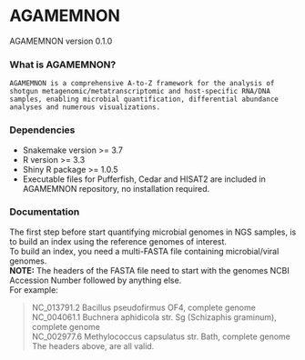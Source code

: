 # AGAMEMNON
AGAMEMNON version 0.1.0

### What is AGAMEMNON?
```AGAMEMNON is a comprehensive A-to-Z framework for the analysis of shotgun metagenomic/metatranscriptomic and host-specific RNA/DNA samples, enabling microbial quantification, differential abundance analyses and numerous visualizations.```

### Dependencies
* Snakemake version >= 3.7
* R version >= 3.3
* Shiny R package >= 1.0.5
* Executable files for Pufferfish, Cedar and HISAT2 are included in AGAMEMNON repository, no installation required.

### Documentation
The first step before start quantifying microbial genomes in NGS samples, is to build an index using the reference genomes of interest.</br>
To build an index, you need a multi-FASTA file containing microbial/viral genomes.</br>
**NOTE:** The headers of the FASTA file need to start with the genomes NCBI Accession Number followed by anything else.</br>
For example:</b>
>NC_013791.2 Bacillus pseudofirmus OF4, complete genome</br>
>NC_004061.1 Buchnera aphidicola str. Sg (Schizaphis graminum), complete genome</br>
>NC_002977.6 Methylococcus capsulatus str. Bath, complete genome</br>
The headers above, are all valid.
